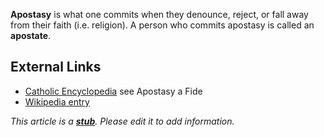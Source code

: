 **Apostasy** is what one commits when they denounce, reject, or
fall away from their faith (i.e. religion). A person who commits
apostasy is called an **apostate**.

## External Links

-   [Catholic Encyclopedia](http://www.newadvent.org/cathen/01624b.htm)
    see Apostasy a Fide
-   [Wikipedia entry](http://en.wikipedia.org/wiki/Apostasy "w:Apostasy")

*This article is a **[stub](http://www.theopedia.com/Category:Theopedia_stubs "Category:Theopedia stubs")**. Please edit it to add information.*


